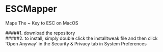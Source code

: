 # ESCMapper
Maps The ~ Key to ESC on MacOS

#####1. download the repository\
#####2. to install, simply double click the installtweak file and then click 'Open Anyway' in the Security & Privacy tab in System Preferences
